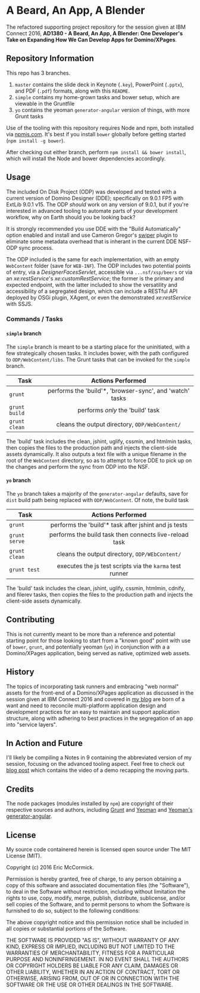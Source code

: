 # A Beard, An App, A Blender

The refactored supporting project repository for the session given at IBM Connect 2016, **AD1380 - A Beard, An App, A Blender: One Developer's Take on Expanding How We Can Develop Apps for Domino/XPages**.

## Repository Information

This repo has 3 branches.

1. `master` contains the slide deck in Keynote (`.key`), PowerPoint (`.pptx`), and PDF (`.pdf`) formats, along with this `README`.
2. `simple` contains my home-grown tasks and bower setup, which are viewable in the Gruntfile
3. `yo` contains the yeoman `generator-angular` version of things, with more Grunt tasks

Use of the tooling with this repository requires Node and npm, both installed via [npmjs.com](https://www.npmjs.com/). It's best if you install `bower` globally before getting started (`npm install -g bower`).

After checking out either branch, perform `npm install && bower install`, which will install the Node and bower dependencies accordingly.

## Usage

The included On Disk Project (ODP) was developed and tested with a current version of Domino Designer (DDE); specifically on 9.0.1 FP5 with ExtLib 9.0.1 v15. The ODP _should_ work on any version of 9.0.1, but if you're interested in advanced tooling to automate parts of your development workflow, why on Earth should you be looking back?

It is strongly recommended you use DDE with the "Build Automatically" option enabled and install and use Cameron Gregor's [swiper](https://openntf.org/main.nsf/project.xsp?r=project/Swiper) plugin to eliminate some metadata overhead that is inherant in the current DDE NSF-ODP sync process.

The ODP included is the same for each implementation, with an empty `WebContent` folder (save for `WEB-INF`). The ODP includes two potential points of entry, via a _DesignerFacesServlet_, accessible via `...nsf/xsp/beers` or via an _xe:restService_'s _xe:customRestService_; the former is the primary and expected endpoint, with the latter included to show the versatility and accessibility of a segregated design, which can include a RESTful API deployed by OSGi plugin, XAgent, or even the demonstrated _xe:restService_ with SSJS.

### Commands / Tasks

#### `simple` branch

The `simple` branch is meant to be a starting place for the uninitiated, with a few strategically chosen tasks. It includes bower, with the path configured to `ODP/WebContent/libs`. The Grunt tasks that can be invoked for the `simple` branch.

| Task          |      Actions Performed      |
|---------------|:---------------------------:|
| `grunt`       | performs the 'build'*, 'browser-sync', and 'watch' tasks |
| `grunt build` | performs _only_ the 'build' task   |
| `grunt clean` | cleans the output directory, `ODP/WebContent/` |

The 'build' task includes the clean, jshint, uglify, cssmin, and htmlmin tasks, then copies the files to the production path and injects the client-side assets dynamically. It also outputs a text file with a unique filename in the root of the `WebContent` directory, so as to attempt to force DDE to pick up on the changes and perform the sync from ODP into the NSF.

#### `yo` branch

The `yo` branch takes a majority of the `generator-angular` defaults, save for `dist` build path being replaced with `ODP/WebContent`. Of note, the build task 

| Task          |      Actions Performed      |
|---------------|:---------------------------:|
| `grunt`       | performs the 'build'* task after jshint and js tests |
| `grunt serve` | performs the build task then connects live-reload task |
| `grunt clean` | cleans the output directory, `ODP/WEbContent/` |
| `grunt test`  | executes the js test scripts via the `karma` test runner |

The 'build' task includes the clean, jshint, uglify, cssmin, htmlmin, cdnify, and filerev tasks, then copies the files to the production path and injects the client-side assets dynamically.

## Contributing

This is not currently meant to be more than a reference and potential starting point for those looking to start from a "known good" point with use of `bower`, `grunt`, and potentially yeoman (`yo`) in conjunction with a a Domino/XPages application, being served as native, optimized web assets.

## History

The topics of incorporating task runners and embracing "web normal" assets for the front-end of a Domino/XPages application as discussed in the session given at IBM Connect 2016 and covered in [my blog](https://edm00se.io/) are born of a want and need to reconcile multi-platform application design and development practices for an easy to maintain and support application structure, along with adhering to best practices in the segregation of an app into "service layers".

## In Action and Future

I'll likely be compiling a Notes in 9 containing the abbreviated version of my session, focusing on the advanced tooling aspect. Feel free to check out [blog post](https://edm00se.io/self-promotion/connect-success-and-a-demo) which contains the video of a demo recapping the moving parts.

## Credits

The node packages (modules installed by `npm`) are copyright of their respective sources and authors, including [Grunt](http://gruntjs.com/) and [Yeoman](http://yeoman.io/) and [Yeoman's generator-angular](https://github.com/yeoman/generator-angular).

## License

My source code containered herein is licensed open source under The MIT License (MIT).

Copyright (c) 2016 Eric McCormick.

Permission is hereby granted, free of charge, to any person obtaining a copy of this software and associated documentation files (the "Software"), to deal in the Software without restriction, including without limitation the rights to use, copy, modify, merge, publish, distribute, sublicense, and/or sell copies of the Software, and to permit persons to whom the Software is furnished to do so, subject to the following conditions:

The above copyright notice and this permission notice shall be included in all copies or substantial portions of the Software.

THE SOFTWARE IS PROVIDED "AS IS", WITHOUT WARRANTY OF ANY KIND, EXPRESS OR IMPLIED, INCLUDING BUT NOT LIMITED TO THE WARRANTIES OF MERCHANTABILITY, FITNESS FOR A PARTICULAR PURPOSE AND NONINFRINGEMENT. IN NO EVENT SHALL THE AUTHORS OR COPYRIGHT HOLDERS BE LIABLE FOR ANY CLAIM, DAMAGES OR OTHER LIABILITY, WHETHER IN AN ACTION OF CONTRACT, TORT OR OTHERWISE, ARISING FROM, OUT OF OR IN CONNECTION WITH THE SOFTWARE OR THE USE OR OTHER DEALINGS IN THE
SOFTWARE.
